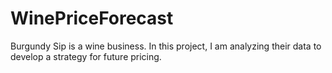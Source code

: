 # WinePriceForecast
Burgundy Sip is a wine business. In this project, I am analyzing their data to develop a strategy for future pricing.
